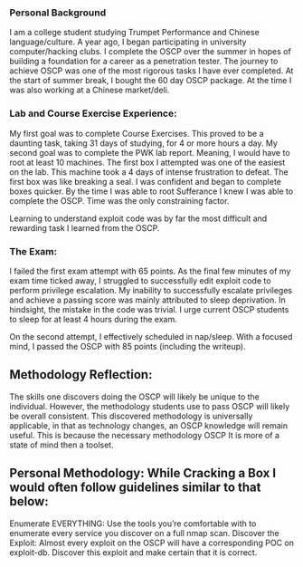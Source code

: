 ### Personal Background

I am a college student studying Trumpet Performance and Chinese language/culture. A year ago, I began participating in university computer/hacking clubs. I complete the OSCP over the summer in hopes of building a foundation for a career as a penetration tester. The journey to achieve OSCP was one of the most rigorous tasks I have ever completed. At the start of summer break, I bought the 60 day OSCP package. At the time I was also working at a Chinese market/deli. 

### Lab and Course Exercise Experience: 

My first goal was to complete Course Exercises. This proved to be a daunting task, taking 31 days of studying, for 4 or more hours a day. My second goal was to complete the PWK lab report. Meaning, I would have to root at least 10 machines. The first box I attempted was one of the easiest on the lab. This machine took a 4 days of intense frustration to defeat. The first box was like breaking a seal. I was confident and began to complete boxes quicker. 
By the time I was able to root Sufferance I knew I was able to complete the OSCP. Time was the only constraining factor. 

Learning to understand exploit code was by far the most difficult and rewarding task I learned from the OSCP. 



### The Exam: 
I failed the first exam attempt with 65 points. As the final few minutes of my exam time ticked away, I struggled to successfully edit exploit code to perform privilege escalation. My inability to successfully escalate privileges and achieve a passing score was mainly attributed to sleep deprivation. In hindsight, the mistake in the code was trivial. I urge current OSCP students to sleep for at least 4 hours during the exam. 

On the second attempt, I effectively scheduled in nap/sleep. With a focused mind, I passed the OSCP with 85 points (including the writeup). 


## Methodology Reflection: 

The skills one discovers doing the OSCP will likely be unique to the individual. However, the methodology students use to pass OSCP will likely be overall consistent. This discovered methodology is universally applicable, in that as technology changes, an OSCP knowledge will remain useful. This is because the necessary methodology OSCP It is more of a state of mind then a toolset. 

## Personal Methodology: While Cracking a Box I would often follow guidelines similar to that below:

Enumerate EVERYTHING:
Use the tools you’re comfortable with to enumerate every service you discover on a full nmap scan. 
Discover the Exploit:
Almost every exploit on the OSCP will have a corresponding POC on exploit-db. Discover this exploit and make certain that it is correct. 
